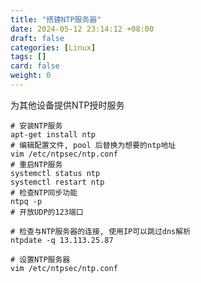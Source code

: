 ```yaml
---
title: "搭建NTP服务器"
date: 2024-05-12 23:14:12 +08:00
draft: false
categories: [Linux]
tags: []
card: false
weight: 0
---
```


为其他设备提供NTP授时服务

```shell
# 安装NTP服务
apt-get install ntp
# 编辑配置文件, pool 后替换为想要的ntp地址
vim /etc/ntpsec/ntp.conf
# 重启NTP服务
systemctl status ntp
systemctl restart ntp
# 检查NTP同步功能
ntpq -p
# 开放UDP的123端口
```


```shell
# 检查与NTP服务器的连接, 使用IP可以跳过dns解析
ntpdate -q 13.113.25.87
```


```shell
# 设置NTP服务器
vim /etc/ntpsec/ntp.conf
```


